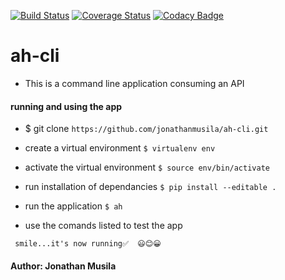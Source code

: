 [![Build Status](https://travis-ci.com/jonathanmusila/ah-cli.svg?branch=develop)](https://travis-ci.com/jonathanmusila/ah-cli) [![Coverage Status](https://coveralls.io/repos/github/jonathanmusila/ah-cli/badge.svg?branch=develop)](https://coveralls.io/github/jonathanmusila/ah-cli?branch=develop) [![Codacy Badge](https://api.codacy.com/project/badge/Grade/ce9f249432c34ee9857459705365cfec)](https://www.codacy.com/app/jonathanmusila/ah-cli?utm_source=github.com&amp;utm_medium=referral&amp;utm_content=jonathanmusila/ah-cli&amp;utm_campaign=Badge_Grade)

# ah-cli

- This is a command line application consuming an API

#### running and using the app
 - $ git clone `https://github.com/jonathanmusila/ah-cli.git`

 - create a virtual environment `$ virtualenv env`

 - activate the virtual environment `$ source env/bin/activate`

 - run installation of dependancies `$ pip install --editable .`

 - run the application `$ ah`

 - use the comands listed to test the app 

 ``` smile...it's now running✅  😃😊😀```

#### Author: Jonathan Musila

